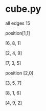 # cube.py

all edges 15

position[1,1]

[6, 8, 1]

[2, 4, 9]

[7, 3, 5]


position [2,0]

[3, 5, 7]

[8, 1, 6]

[4, 9, 2]
